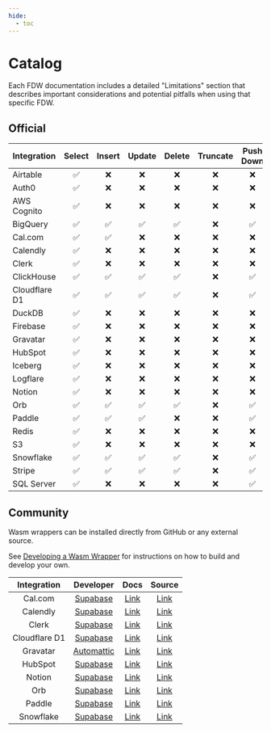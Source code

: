 ```yaml
---
hide:
  - toc
---
```


# Catalog

Each FDW documentation includes a detailed "Limitations" section that describes important considerations and potential pitfalls when using that specific FDW.

## Official

| Integration   | Select | Insert | Update | Delete | Truncate | Push Down |
| ------------- | :----: | :----: | :----: | :----: | :------: | :-------: |
| Airtable      |   ✅   |   ❌   |   ❌   |   ❌   |    ❌    |    ❌     |
| Auth0         |   ✅   |   ❌   |   ❌   |   ❌   |    ❌    |    ❌     |
| AWS Cognito   |   ✅   |   ❌   |   ❌   |   ❌   |    ❌    |    ❌     |
| BigQuery      |   ✅   |   ✅   |   ✅   |   ✅   |    ❌    |    ✅     |
| Cal.com       |   ✅   |   ✅   |   ❌   |   ❌   |    ❌    |    ❌     |
| Calendly      |   ✅   |   ❌   |   ❌   |   ❌   |    ❌    |    ❌     |
| Clerk         |   ✅   |   ❌   |   ❌   |   ❌   |    ❌    |    ❌     |
| ClickHouse    |   ✅   |   ✅   |   ✅   |   ✅   |    ❌    |    ✅     |
| Cloudflare D1 |   ✅   |   ✅   |   ✅   |   ✅   |    ❌    |    ✅     |
| DuckDB        |   ✅   |   ❌   |   ❌   |   ❌   |    ❌    |    ❌     |
| Firebase      |   ✅   |   ❌   |   ❌   |   ❌   |    ❌    |    ❌     |
| Gravatar      |   ✅   |   ❌   |   ❌   |   ❌   |    ❌    |    ❌     |
| HubSpot       |   ✅   |   ❌   |   ❌   |   ❌   |    ❌    |    ❌     |
| Iceberg       |   ✅   |   ❌   |   ❌   |   ❌   |    ❌    |    ❌     |
| Logflare      |   ✅   |   ❌   |   ❌   |   ❌   |    ❌    |    ❌     |
| Notion        |   ✅   |   ❌   |   ❌   |   ❌   |    ❌    |    ❌     |
| Orb           |   ✅   |   ✅   |   ✅   |   ✅   |    ❌    |    ✅     |
| Paddle        |   ✅   |   ✅   |   ✅   |   ❌   |    ❌    |    ✅     |
| Redis         |   ✅   |   ❌   |   ❌   |   ❌   |    ❌    |    ❌     |
| S3            |   ✅   |   ❌   |   ❌   |   ❌   |    ❌    |    ❌     |
| Snowflake     |   ✅   |   ✅   |   ✅   |   ✅   |    ❌    |    ✅     |
| Stripe        |   ✅   |   ✅   |   ✅   |   ✅   |    ❌    |    ✅     |
| SQL Server    |   ✅   |   ❌   |   ❌   |   ❌   |    ❌    |    ✅     |

## Community

Wasm wrappers can be installed directly from GitHub or any external source.

See [Developing a Wasm Wrapper](../guides/create-wasm-wrapper.md) for instructions on how to build and develop your own.

| Integration   |            Developer             |         Docs         |                                         Source                                         |
| :-----------: | :------------------------------: | :------------------: | :------------------------------------------------------------------------------------: |
| Cal.com       | [Supabase](https://supabase.com) | [Link](cal.md)       | [Link](https://github.com/supabase/wrappers/tree/main/wasm-wrappers/fdw/cal_fdw)       |
| Calendly      | [Supabase](https://supabase.com) | [Link](calendly.md)  | [Link](https://github.com/supabase/wrappers/tree/main/wasm-wrappers/fdw/calendly_fdw)  |
| Clerk         | [Supabase](https://supabase.com) | [Link](clerk.md)     | [Link](https://github.com/supabase/wrappers/tree/main/wasm-wrappers/fdw/clerk_fdw)  |
| Cloudflare D1 | [Supabase](https://supabase.com) | [Link](cfd1.md)      | [Link](https://github.com/supabase/wrappers/tree/main/wasm-wrappers/fdw/cfd1_fdw)      |
| Gravatar      | [Automattic](https://automattic.com) | [Link](gravatar.md)  | [Link](https://github.com/Automattic/gravatar-wasm-fdw)  |
| HubSpot       | [Supabase](https://supabase.com) | [Link](hubspot.md)   | [Link](https://github.com/supabase/wrappers/tree/main/wasm-wrappers/fdw/hubspot_fdw)   |
| Notion        | [Supabase](https://supabase.com) | [Link](notion.md)    | [Link](https://github.com/supabase/wrappers/tree/main/wasm-wrappers/fdw/notion_fdw)    |
| Orb           | [Supabase](https://supabase.com) | [Link](orb.md)       | [Link](https://github.com/supabase/wrappers/tree/main/wasm-wrappers/fdw/orb_fdw)  |
| Paddle        | [Supabase](https://supabase.com) | [Link](paddle.md)    | [Link](https://github.com/supabase/wrappers/tree/main/wasm-wrappers/fdw/paddle_fdw)    |
| Snowflake     | [Supabase](https://supabase.com) | [Link](snowflake.md) | [Link](https://github.com/supabase/wrappers/tree/main/wasm-wrappers/fdw/snowflake_fdw) |
